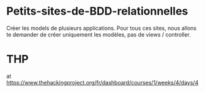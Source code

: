 # Petits-sites-de-BDD-relationnelles
 Créer les models de plusieurs applications.
 Pour tous ces sites, nous allons te demander de créer uniquement les modèles, pas de views / controller. 
# THP
 at <https://www.thehackingproject.org/fr/dashboard/courses/1/weeks/4/days/4>
